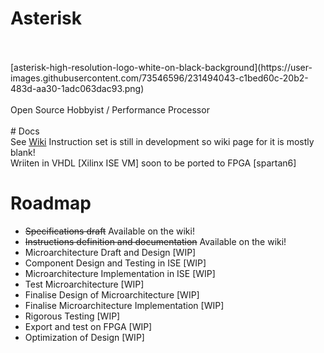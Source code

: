 # Asterisk
<br>
<br>
[asterisk-high-resolution-logo-white-on-black-background](https://user-images.githubusercontent.com/73546596/231494043-c1bed60c-20b2-483d-aa30-1adc063dac93.png)
<br>
<br>
Open Source Hobbyist / Performance Processor
<br>
<br>
# Docs
<br>
See <a href="github.com/trrsrobotics/Asterisk/wiki">Wiki</a>
Instruction set is still in development so wiki page for it is mostly blank!
<br>
Wriiten in VHDL [Xilinx ISE VM] soon to be ported to FPGA [spartan6]

# Roadmap

* <del>Specifications draft</del> Available on the wiki!
* <del>Instructions definition and documentation</del> Available on the wiki!
* Microarchitecture Draft and Design [WIP]
* Component Design and Testing in ISE [WIP]
* Microarchitecture Implementation in ISE [WIP]
* Test Microarchitecture [WIP]
* Finalise Design of Microarchitecture [WIP]
* Finalise Microarchitecture Implementation [WIP]
* Rigorous Testing [WIP]
* Export and test on FPGA [WIP]
* Optimization of Design [WIP]
